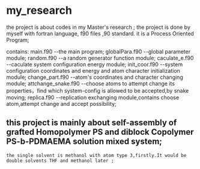 # my_research
the project is about codes in my Master's research ;
the project is done by myself with fortran language, f90 files ,90 standard.
it is a Process Oriented Program;

contains:
  main.f90            --the main program;
  globalPara.f90      --global parameter module;
  random.f90          --a random generator function module;
  caculate_e.f90      --caculate system configuration energy module;
  init_coor.f90       --system configuration coordinates and energy and atom character initialization module;
  change_part.f90     --atom's coordinates and character changing module; 
  attchange_snake.f90 --choose atoms to attempt change its properties，find which system-config is allowed to be accepted,by snake moving;
  replica.f90         --replication exchanging module,contains choose atom,attempt change and accept possibility;
  
##  this project is mainly about self-assembly of grafted Homopolymer PS and diblock Copolymer PS-b-PDMAEMA solution mixed system;
    the single solvent is methanol with atom type 3,firstly.It would be double solvents THF and methanol later ;
